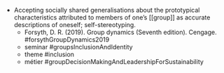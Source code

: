 - Accepting socially shared generalisations about the prototypical characteristics attributed to members of one’s [[group]] as accurate descriptions of oneself; self-stereotyping.
	- Forsyth, D. R. (2019). Group dynamics (Seventh edition). Cengage. #forsythGroupDynamics2019
	- seminar #groupsInclusionAndIdentity
	- theme #inclusion
	- métier #groupDecisionMakingAndLeadershipForSustainability
